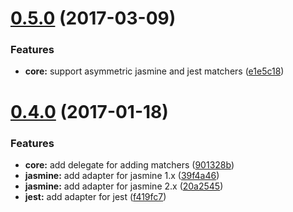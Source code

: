 <a name="0.5.0"></a>

# [0.5.0](https://github.com/JamieMason/add-matchers/compare/0.4.0...v0.5.0) (2017-03-09)

### Features

- **core:** support asymmetric jasmine and jest matchers
  ([e1e5c18](https://github.com/JamieMason/add-matchers/commit/e1e5c18))

<a name="0.4.0"></a>

# [0.4.0](https://github.com/JamieMason/add-matchers/compare/39f4a46...0.4.0) (2017-01-18)

### Features

- **core:** add delegate for adding matchers
  ([901328b](https://github.com/JamieMason/add-matchers/commit/901328b))
- **jasmine:** add adapter for jasmine 1.x
  ([39f4a46](https://github.com/JamieMason/add-matchers/commit/39f4a46))
- **jasmine:** add adapter for jasmine 2.x
  ([20a2545](https://github.com/JamieMason/add-matchers/commit/20a2545))
- **jest:** add adapter for jest
  ([f419fc7](https://github.com/JamieMason/add-matchers/commit/f419fc7))
